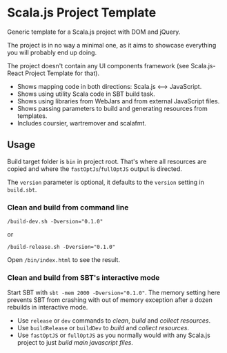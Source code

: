 # Scala.js Project Template

Generic template for a Scala.js project with DOM and jQuery.

The project is in no way a minimal one, as it aims to showcase everything you will probably end up doing.

The project doesn't contain any UI components framework (see Scala.js-React Project Template for that). 

* Shows mapping code in both directions: Scala.js &lt;—&gt; JavaScript.
* Shows using utility Scala code in SBT build task.
* Shows using libraries from WebJars and from external JavaScript files.
* Shows passing parameters to build and generating resources from templates.
* Includes coursier, wartremover and scalafmt.

## Usage

Build target folder is `bin` in project root. That's where all resources are copied and where the `fastOptJs`/`fullOptJS` output is directed.

The `version` parameter is optional, it defaults to the `version` setting in `build.sbt`.

### Clean and build from command line

`/build-dev.sh -Dversion="0.1.0"` 

or
 
`/build-release.sh -Dversion="0.1.0"`

Open `/bin/index.html` to see the result.

### Clean and build from SBT's interactive mode

Start SBT with `sbt -mem 2000 -Dversion="0.1.0"`. The memory setting here prevents SBT from crashing with out of memory exception after a dozen rebuilds in interactive mode.

* Use `release` or `dev` commands to *clean*, *build* and *collect resources*. 
* Use `buildRelease` or `buildDev` to *build* and *collect resources*.
* Use `fastOptJS` or `fullOptJS` as you normally would with any Scala.js project to just *build main javascript files*.  
